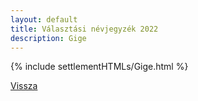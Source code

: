 ```yaml
---
layout: default
title: Választási névjegyzék 2022
description: Gige
---
```


{% include settlementHTMLs/Gige.html %}

[Vissza](./)